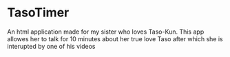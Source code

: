 # TasoTimer
An html application made for my sister who loves Taso-Kun. This app allowes her to talk for 10 minutes about her true love Taso after which she is interupted by one of his videos
